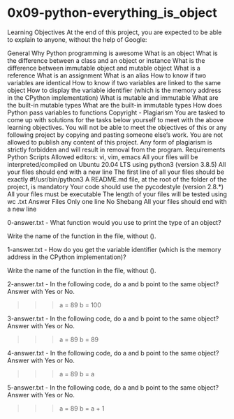 # 0x09-python-everything_is_object

Learning Objectives
At the end of this project, you are expected to be able to explain to anyone, without the help of Google:

General
Why Python programming is awesome
What is an object
What is the difference between a class and an object or instance
What is the difference between immutable object and mutable object
What is a reference
What is an assignment
What is an alias
How to know if two variables are identical
How to know if two variables are linked to the same object
How to display the variable identifier (which is the memory address in the CPython implementation)
What is mutable and immutable
What are the built-in mutable types
What are the built-in immutable types
How does Python pass variables to functions
Copyright - Plagiarism
You are tasked to come up with solutions for the tasks below yourself to meet with the above learning objectives.
You will not be able to meet the objectives of this or any following project by copying and pasting someone else’s work.
You are not allowed to publish any content of this project.
Any form of plagiarism is strictly forbidden and will result in removal from the program.
Requirements
Python Scripts
Allowed editors: vi, vim, emacs
All your files will be interpreted/compiled on Ubuntu 20.04 LTS using python3 (version 3.8.5)
All your files should end with a new line
The first line of all your files should be exactly #!/usr/bin/python3
A README.md file, at the root of the folder of the project, is mandatory
Your code should use the pycodestyle (version 2.8.*)
All your files must be executable
The length of your files will be tested using wc
.txt Answer Files
Only one line
No Shebang
All your files should end with a new line

0-answer.txt -  What function would you use to print the type of an object?

Write the name of the function in the file, without ().

1-answer.txt - How do you get the variable identifier (which is the memory address in the CPython implementation)?

Write the name of the function in the file, without ().

2-answer.txt - In the following code, do a and b point to the same object? Answer with Yes or No.

>>> a = 89
>>> b = 100

3-answer.txt - In the following code, do a and b point to the same object? Answer with Yes or No.

>>> a = 89
>>> b = 89

4-answer.txt - In the following code, do a and b point to the same object? Answer with Yes or No.

>>> a = 89
>>> b = a

5-answer.txt - In the following code, do a and b point to the same object? Answer with Yes or No.

>>> a = 89
>>> b = a + 1
